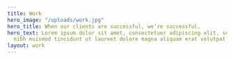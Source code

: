 ```yaml
---
title: Work
hero_image: "/uploads/work.jpg"
hero_title: When our clients are successful, we’re successful.
hero_text: Lorem ipsum dolor sit amet, consectetuer adipiscing elit, sed diam nonummy
  nibh euismod tincidunt ut laoreet dolore magna aliquam erat volutpat.
layout: work
---
```


